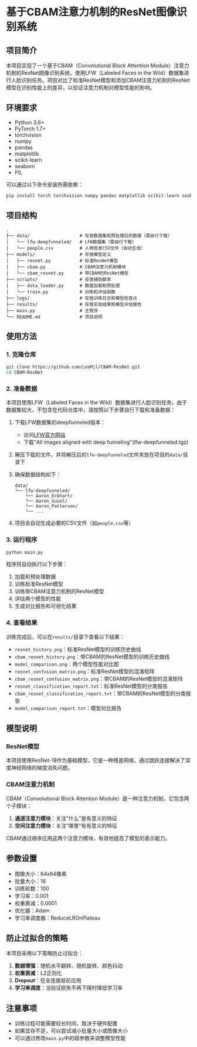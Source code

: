 # 基于CBAM注意力机制的ResNet图像识别系统

## 项目简介

本项目实现了一个基于CBAM（Convolutional Block Attention Module）注意力机制的ResNet图像识别系统，使用LFW（Labeled Faces in the Wild）数据集进行人脸识别任务。项目对比了标准ResNet模型和添加CBAM注意力机制的ResNet模型在识别性能上的差异，以验证注意力机制对模型性能的影响。

## 环境要求

- Python 3.6+
- PyTorch 1.7+
- torchvision
- numpy
- pandas
- matplotlib
- scikit-learn
- seaborn
- PIL

可以通过以下命令安装所需依赖：

```bash
pip install torch torchvision numpy pandas matplotlib scikit-learn seaborn pillow
```

## 项目结构

```
.
├── data/                   # 存放数据集和预处理后的数据（需自行下载）
│   └── lfw-deepfunneled/   # LFW数据集（需自行下载）
│   └── people.csv          # 人物信息CSV文件（自动生成）
├── models/                 # 存放模型定义
│   ├── resnet.py           # 标准ResNet模型
│   ├── cbam.py             # CBAM注意力机制模块
│   └── cbam_resnet.py      # 带CBAM的ResNet模型
├── scripts/                # 存放辅助脚本
│   ├── data_loader.py      # 数据加载和预处理
│   └── train.py            # 训练和评估函数
├── logs/                   # 存放训练日志和模型检查点
├── results/                # 存放实验结果和模型评估报告
├── main.py                 # 主程序
└── README.md               # 项目说明
```


## 使用方法

### 1. 克隆仓库

```bash
git clone https://github.com/LeoMjl/CBAM-ResNet.git
cd CBAM-ResNet
```

### 2. 准备数据

本项目使用LFW（Labeled Faces in the Wild）数据集进行人脸识别任务。由于数据集较大，不包含在代码仓库中，请按照以下步骤自行下载和准备数据：

1. 下载LFW数据集的deepfunneled版本：
   - 访问[LFW官方网站](http://vis-www.cs.umass.edu/lfw/)
   - 下载"All images aligned with deep funneling"(lfw-deepfunneled.tgz)

2. 解压下载的文件，并将解压后的`lfw-deepfunneled`文件夹放在项目的`data/`目录下

3. 确保数据结构如下：
   ```
   data/
   └── lfw-deepfunneled/
       └── Aaron_Eckhart/
       └── Aaron_Guiel/
       └── Aaron_Patterson/
       └── ...
   ```

4. 项目会自动生成必要的CSV文件（如`people.csv`等）

### 3. 运行程序

```bash
python main.py
```

程序将自动执行以下步骤：

1. 加载和预处理数据
2. 训练标准ResNet模型
3. 训练带CBAM注意力机制的ResNet模型
4. 评估两个模型的性能
5. 生成对比报告和可视化结果

### 4. 查看结果

训练完成后，可以在`results/`目录下查看以下结果：

- `resnet_history.png`：标准ResNet模型的训练历史曲线
- `cbam_resnet_history.png`：带CBAM的ResNet模型的训练历史曲线
- `model_comparison.png`：两个模型性能对比图
- `resnet_confusion_matrix.png`：标准ResNet模型的混淆矩阵
- `cbam_resnet_confusion_matrix.png`：带CBAM的ResNet模型的混淆矩阵
- `resnet_classification_report.txt`：标准ResNet模型的分类报告
- `cbam_resnet_classification_report.txt`：带CBAM的ResNet模型的分类报告
- `model_comparison_report.txt`：模型对比报告

## 模型说明

### ResNet模型

本项目使用ResNet-18作为基础模型，它是一种残差网络，通过跳跃连接解决了深度神经网络的梯度消失问题。

### CBAM注意力机制

CBAM（Convolutional Block Attention Module）是一种注意力机制，它包含两个子模块：

1. **通道注意力模块**：关注"什么"是有意义的特征
2. **空间注意力模块**：关注"哪里"有有意义的特征

CBAM通过顺序应用这两个注意力模块，有效地提高了模型的表示能力。

## 参数设置

- 图像大小：64x64像素
- 批量大小：16
- 训练轮数：100
- 学习率：0.001
- 权重衰减：0.0001
- 优化器：Adam
- 学习率调度器：ReduceLROnPlateau

## 防止过拟合的策略

本项目采用以下策略防止过拟合：

1. **数据增强**：随机水平翻转、随机旋转、颜色抖动
2. **权重衰减**：L2正则化
3. **Dropout**：在全连接层前应用
4. **学习率调度**：当验证损失不再下降时降低学习率

## 注意事项

- 训练过程可能需要较长时间，取决于硬件配置
- 如果显存不足，可以尝试减小批量大小或图像大小
- 可以通过修改`main.py`中的超参数来调整模型性能